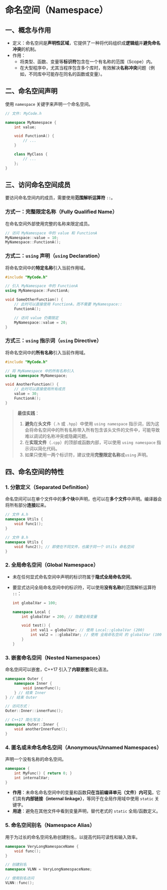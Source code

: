 # 命名空间（Namespace）

## 一、概念与作用

* 定义：命名空间是**声明性区域**，它提供了一种将代码组织成**逻辑组**并**避免命名冲突**的机制。
* 作用：
  * 将类型、函数、变量等**标识符**包含在一个有名称的范围（Scope）内。
  * 在大型程序中，尤其当程序包含多个库时，有效解决**名称冲突**问题（例如，不同库中可能存在同名的函数或变量）。

## 二、命名空间声明

使用 `namespace` 关键字来声明一个命名空间。

```cpp
// 文件: MyCode.h

namespace MyNamespace {
    int value;

    void FunctionA() {
        // ...
    }

    class MyClass {
        // ...
    };
}
```

## 三、访问命名空间成员

要访问命名空间内的成员，需要使用**范围解析运算符** `::`。

### 方式一：完整限定名称（Fully Qualified Name）

在命名空间外部使用完整的名称来限定成员。

```cpp
// 访问 MyNamespace 中的 value 和 FunctionA
MyNamespace::value = 10;
MyNamespace::FunctionA();
```

### 方式二：`using` 声明（`using` Declaration）

将命名空间中的**特定名称**引入当前作用域。

```cpp
#include "MyCode.h"

// 引入 MyNamespace 中的 FunctionA
using MyNamespace::FunctionA;

void SomeOtherFunction() {
    // 此时可以直接使用 FunctionA，而不需要 MyNamespace::
    FunctionA();

    // 访问 value 仍需限定
    MyNamespace::value = 20;
}
```

### 方式三：`using` 指示词（`using` Directive）

将命名空间中的**所有名称**引入当前作用域。

```cpp
#include "MyCode.h"

// 将 MyNamespace 中的所有名称引入
using namespace MyNamespace;

void AnotherFunction() {
    // 此时可以直接使用所有成员
    value = 30;
    FunctionA();
}
```

> **最佳实践**：
>
> 1. **避免**在**头文件**（`.h` 或 `.hpp`）中使用 `using namespace` 指示词，因为这会将命名空间中的所有名称带入所有包含该头文件的文件中，可能导致难以调试的名称冲突或隐藏问题。
> 2. 在**实现文件**（`.cpp`）的顶部或函数内部，可以使用 `using namespace` 指示词以简化代码。
> 3. 如果只使用一两个标识符，建议使用**完整限定名称**或`using` 声明。

## 四、命名空间的特性

### 1. 分散定义（Separated Definition）

命名空间可以在单个文件中的**多个块**中声明，也可以在**多个文件**中声明。编译器会将所有部分**连接**起来。

```cpp
// 文件 A.h
namespace Utils {
    void func1();
}

// 文件 B.h
namespace Utils {
    void func2(); // 即使在不同文件，也属于同一个 Utils 命名空间
}
```

### 2. 全局命名空间（Global Namespace）

* 未在任何显式命名空间中声明的标识符属于**隐式全局命名空间**。
* 要显式访问全局命名空间中的标识符，可以使用**没有名称**的范围解析运算符 `::`：

    ```cpp
    int globalVar = 100;

    namespace Local {
        int globalVar = 200; // 隐藏全局变量

        void test() {
            int val1 = globalVar; // 使用 Local::globalVar (200)
            int val2 = ::globalVar; // 使用 全局命名空间 的 globalVar (100)
        }
    }
    ```

### 3. 嵌套命名空间（Nested Namespaces）

命名空间可以嵌套，C++17 引入了**内联嵌套**简化语法。

```cpp
namespace Outer {
    namespace Inner {
        void innerFunc();
    } // 结束 Inner
} // 结束 Outer

// 访问方式：
Outer::Inner::innerFunc();

// C++17 简化写法：
namespace Outer::Inner {
    void anotherInnerFunc();
}
```

### 4. 匿名或未命名命名空间（Anonymous/Unnamed Namespaces）

声明一个没有名称的命名空间。

```cpp
namespace {
    int MyFunc() { return 0; }
    int internalVar;
}
```

* **作用**：未命名命名空间中的变量和函数**只在当前编译单元（文件）内可见**，它们具有**内部链接（internal linkage）**，等同于在全局作用域中使用 `static` 关键字。
* **用途**：避免在其他文件中看到变量声明，替代老式的 `static` 全局/函数定义。

### 5. 命名空间别名（Namespace Alias）

用于为过长的命名空间名称创建别名，以提高代码可读性和输入效率。

```cpp
namespace VeryLongNamespaceName {
    void func();
}

// 创建别名
namespace VLNN = VeryLongNamespaceName;

// 使用别名访问
VLNN::func();
```
